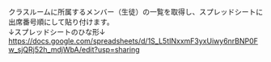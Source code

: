クラスルームに所属するメンバー（生徒）の一覧を取得し、スプレッドシートに出席番号順にして貼り付けます。
<br>
↓スプレッドシートのひな形↓
<br>
https://docs.google.com/spreadsheets/d/1S_L5tINxxmF3yxUiwy6nrBNP0Fw_sjQRj52h_mdjWbA/edit?usp=sharing
